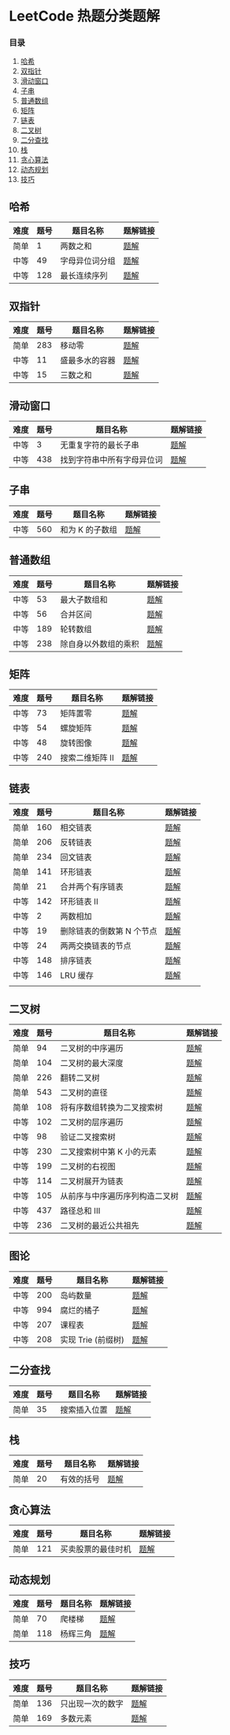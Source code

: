 
# LeetCode 热题分类题解

### 目录
1. [哈希](#哈希)
2. [双指针](#双指针)
3. [滑动窗口](#滑动窗口)
4. [子串](#子串)
5. [普通数组](#普通数组)
6. [矩阵](#矩阵)
7. [链表](#链表)
8. [二叉树](#二叉树)
9. [二分查找](#二分查找)
10. [栈](#栈)
11. [贪心算法](#贪心算法)
12. [动态规划](#动态规划)
13. [技巧](#技巧)

## 哈希

| 难度  | 题号  | 题目名称    | 题解链接                                |
| --- | --- | ------- | ----------------------------------- |
| 简单  | 1   | 两数之和    | [题解](./Hot100_Easy.md#1-两数之和)       |
| 中等  | 49  | 字母异位词分组 | [题解](./Hot100_Medium.md#49-字母异位词分组) |
| 中等  | 128 | 最长连续序列  | [题解](./Hot100_Medium.md#128-最长连续序列) |

## 双指针

| 难度   | 题号 | 题目名称            | 题解链接                                        |
|--------|------|---------------------|-------------------------------------------------|
| 简单   | 283  | 移动零               | [题解](./Hot100_Medium.md#283-移动零)            |
| 中等   | 11   | 盛最多水的容器       | [题解](./Hot100_Medium.md#11-盛最多水的容器)     |
| 中等   | 15   | 三数之和             | [题解](./Hot100_Medium.md#15-三数之和)           |

## 滑动窗口

| 难度   | 题号 | 题目名称                | 题解链接                                            |
|--------|------|-------------------------|-----------------------------------------------------|
| 中等   | 3    | 无重复字符的最长子串      | [题解](./Hot100_Medium.md#3-无重复字符的最长子串)    |
| 中等   | 438  | 找到字符串中所有字母异位词 | [题解](./Hot100_Medium.md#438-找到字符串中所有字母异位词) |

## 子串

| 难度   | 题号 | 题目名称          | 题解链接                                        |
|--------|------|-------------------|-------------------------------------------------|
| 中等   | 560  | 和为 K 的子数组    | [题解](./Hot100_Medium.md#560-和为-K-的子数组)     |

## 普通数组

| 难度   | 题号 | 题目名称                | 题解链接                    |
|--------|------|-------------------------|-----------------------------|
| 中等   | 53   | 最大子数组和            | [题解](./Hot100_Medium.md#53-最大子数组和) |
| 中等   | 56   | 合并区间                | [题解](./Hot100_Medium.md#56-合并区间) |
| 中等   | 189  | 轮转数组                | [题解](./Hot100_Medium.md#189-轮转数组) |
| 中等   | 238  | 除自身以外数组的乘积     | [题解](./Hot100_Medium.md#238-除自身以外数组的乘积) |

## 矩阵

| 难度  | 题号  | 题目名称      | 题解链接                                    |
| --- | --- | --------- | --------------------------------------- |
| 中等  | 73  | 矩阵置零      | [题解](./Hot100_Medium.md#73-矩阵置零)      |
| 中等  | 54  | 螺旋矩阵      | [题解](./Hot100_Medium.md#54-螺旋矩阵)        |
| 中等  | 48  | 旋转图像      | [题解](./Hot100_Medium.md#48-旋转图像)       |
| 中等  | 240 | 搜索二维矩阵 II | [题解](./Hot100_Medium.md#240-搜索二维矩阵-II) |

## 链表

| 难度  | 题号  | 题目名称           | 题解链接                                       |
| --- | --- | -------------- | ------------------------------------------ |
| 简单  | 160 | 相交链表           | [题解](./Hot100_Easy.md#160-相交链表)            |
| 简单  | 206 | 反转链表           | [题解](./Hot100_Easy.md#206-反转链表)            |
| 简单  | 234 | 回文链表           | [题解](./Hot100_Easy.md#234-回文链表)            |
| 简单  | 141 | 环形链表           | [题解](./Hot100_Easy.md#141-环形链表)            |
| 简单  | 21  | 合并两个有序链表       | [题解](./Hot100_Easy.md#21-合并两个有序链表)         |
| 中等  | 142 | 环形链表 II        | [题解](./Hot100_Medium.md#142-环形链表-II)       |
| 中等  | 2   | 两数相加           | [题解](./Hot100_Medium.md#2-两数相加)            |
| 中等  | 19  | 删除链表的倒数第 N 个节点 | [题解](./Hot100_Medium.md#19-删除链表的倒数第-N-个节点) |
| 中等  | 24  | 两两交换链表的节点      | [题解](./Hot100_Medium.md#24-两两交换链表的节点)      |
| 中等  | 148 | 排序链表           | [题解](./Hot100_Medium.md#148-排序链表)          |
| 中等  | 146 | LRU 缓存         | [题解](./Hot100_Medium.md#146-LRU-缓存)        |
|     |     |                |                                            |

## 二叉树

| 难度  | 题号  | 题目名称            | 题解链接                                         |
| --- | --- | --------------- | -------------------------------------------- |
| 简单  | 94  | 二叉树的中序遍历        | [题解](./Hot100_Easy.md#94-二叉树的中序遍历)           |
| 简单  | 104 | 二叉树的最大深度        | [题解](./Hot100_Easy.md#104-二叉树的最大深度)          |
| 简单  | 226 | 翻转二叉树           | [题解](./Hot100_Easy.md#226-翻转二叉树)             |
| 简单  | 543 | 二叉树的直径          | [题解](./Hot100_Easy.md#543-二叉树的直径)            |
| 简单  | 108 | 将有序数组转换为二叉搜索树   | [题解](./Hot100_Easy.md#108-将有序数组转换为二叉搜索树)     |
| 中等  | 102 | 二叉树的层序遍历        | [题解](./Hot100_Medium.md#102-二叉树的层序遍历)        |
| 中等  | 98  | 验证二叉搜索树         | [题解](./Hot100_Medium.md#98-验证二叉搜索树)          |
| 中等  | 230 | 二叉搜索树中第 K 小的元素  | [题解](./Hot100_Medium.md#230-二叉搜索树中第-K-小的元素)  |
| 中等  | 199 | 二叉树的右视图         | [题解](./Hot100_Medium.md#199-二叉树的右视图)         |
| 中等  | 114 | 二叉树展开为链表        | [题解](./Hot100_Medium.md#114-二叉树展开为链表)        |
| 中等  | 105 | 从前序与中序遍历序列构造二叉树 | [题解](./Hot100_Medium.md#105-从前序与中序遍历序列构造二叉树) |
| 中等  | 437 | 路径总和 III        | [题解](./Hot100_Medium.md#437-路径总和-III)        |
| 中等  | 236 | 二叉树的最近公共祖先      | [题解](./Hot100_Medium.md#236-二叉树的最近公共祖先)      |

## 图论
| 难度  | 题号  | 题目名称          | 题解链接                                     |
| --- | --- | ------------- | ---------------------------------------- |
| 中等  | 200 | 岛屿数量          | [题解](./Hot100_Medium.md#200-岛屿数量)        |
| 中等  | 994 | 腐烂的橘子         | [题解](./Hot100_Medium.md#994-腐烂的橘子)       |
| 中等  | 207 | 课程表           | [题解](./Hot100_Medium.md#207-课程表)         |
| 中等  | 208 | 实现 Trie (前缀树) | [题解](./Hot100_Medium.md#208-实现-Trie-前缀树) |

## 二分查找

| 难度   | 题号 | 题目名称          | 题解链接                                        |
|--------|------|-------------------|-------------------------------------------------|
| 简单   | 35   | 搜索插入位置       | [题解](./Hot100_Easy.md#35-搜索插入位置)         |

## 栈

| 难度   | 题号 | 题目名称          | 题解链接                                        |
|--------|------|-------------------|-------------------------------------------------|
| 简单   | 20   | 有效的括号         | [题解](./Hot100_Easy.md#20-有效的括号)           |

## 贪心算法

| 难度   | 题号 | 题目名称               | 题解链接                                        |
|--------|------|------------------------|-------------------------------------------------|
| 简单   | 121  | 买卖股票的最佳时机      | [题解](./Hot100_Easy.md#121-买卖股票的最佳时机)  |

## 动态规划

| 难度   | 题号 | 题目名称          | 题解链接                                        |
|--------|------|-------------------|-------------------------------------------------|
| 简单   | 70   | 爬楼梯             | [题解](./Hot100_Easy.md#70-爬楼梯)              |
| 简单   | 118  | 杨辉三角           | [题解](./Hot100_Easy.md#118-杨辉三角)            |

## 技巧

| 难度   | 题号 | 题目名称               | 题解链接                                        |
|--------|------|------------------------|-------------------------------------------------|
| 简单   | 136  | 只出现一次的数字        | [题解](./Hot100_Easy.md#136-只出现一次的数字)    |
| 简单   | 169  | 多数元素               | [题解](./Hot100_Easy.md#169-多数元素)            |
